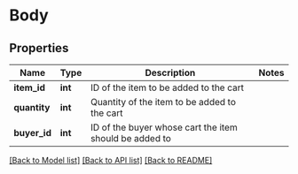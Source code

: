 # Body

## Properties
Name | Type | Description | Notes
------------ | ------------- | ------------- | -------------
**item_id** | **int** | ID of the item to be added to the cart | 
**quantity** | **int** | Quantity of the item to be added to the cart | 
**buyer_id** | **int** | ID of the buyer whose cart the item should be added to | 

[[Back to Model list]](../README.md#documentation-for-models) [[Back to API list]](../README.md#documentation-for-api-endpoints) [[Back to README]](../README.md)


